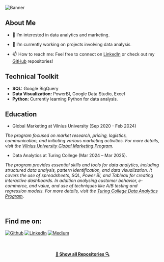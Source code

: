 ![Banner](https://github.com/user-attachments/assets/da38bad8-2286-4acb-9a42-a3da177d74c4)


## About Me

- 👀 I’m interested in data analytics and marketing.

- 🔭 I’m currently working on projects involving data analysis. <!-- - 🌱 I’m currently learning Python -- soon. -->
<!-- - 🖥️ My portfolio Website at <a href="https://dongric1.github.io/" target="blank">Here</a> <i>🚧 Pardon the dust! This page is still under construction.</i> <!-- 📄 This is <a href="nuorododa į resume">My Resume</a> (<i> & English Version</i>)  -->

- 📫 How to reach me: Feel free to connect on [LinkedIn](https://www.linkedin.com/in/donatas-gricius001/) or check out my [GitHub](https://github.com/dongric1?tab=repositories) repositories!

## Technical Toolkit
- **SQL:** Google BigQuery
- **Data Visualization:** PowerBI, Google Data Studio, Excel
- **Python:** Currently learning Python for data analysis.


## Education
- Global Marketing at Vilnius University (Sep 2020 - Feb 2024)
  
*The program focused on market research, pricing, logistics, communication, and initiating various marketing activities. For more details, visit the [Vilnius University Global Marketing Program](https://www.vu.lt/en/studies/bachelor-and-integrated-studies/global-marketing).*

- Data Analytics at Turing College (Mar 2024 – Mar 2025).
  
*The program provides essential skills and tools for data analytics, including structured data analysis, pattern identification, and data visualization. It covers the use of spreadsheets, SQL, Power BI, and Tableau for creating interactive dashboards. In addition analysing customer behavior, e-commerce, and value, and use of techniques like A/B testing and regression models. For more details, visit the [Turing College Data Analytics Program](https://www.turingcollege.com/data-analytics).*






<!--- Connect  -->
<br/>
<h2 align="left">Find me on: </h2>
 
<p><a href="https://github.com/dongric1" target="_blank"><img alt="Github" src="https://img.shields.io/badge/GitHub-%2312100E.svg?&style=for-the-badge&logo=Github&logoColor=white" /></a> <a href="https://www.linkedin.com/in/donatas-gricius001/" target="_blank"><img alt="LinkedIn" src="https://img.shields.io/badge/linkedin-%230077B5.svg?&style=for-the-badge&logo=linkedin&logoColor=white" /></a> <a href="https://medium.com/@dongric" target="_blank"><img alt="Medium" src="https://img.shields.io/badge/medium-%2312100E.svg?&style=for-the-badge&logo=medium&logoColor=white" /></a>
</p>



</div>
<br>
<div width="100%" align="center">

<h4 align="center">
  <a href="https://github.com/dongric1?tab=repositories" title="Show Repositories">🔎 Show all Repositories 🔍</a>
</h4>


